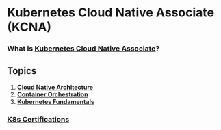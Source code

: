 # Kubernetes Cloud Native Associate (KCNA)
### What is [Kubernetes Cloud Native Associate](https://www.cncf.io/training/certification/kcna/)?


## Topics
1. [**Cloud Native Architecture**](https://kevinsulatra.github.io/k8snotes/kcna_notes/cloud_native_architecture/cn_arch.html)
2. [**Container Orchestration**](https://kevinsulatra.github.io/k8snotes/kcna_notes/container_orchestration/container_orchestration.html)
3. [**Kubernetes Fundamentals**](https://kevinsulatra.github.io/k8snotes/kcna_notes/k8s_fundamentals/k8s_fundamentals.html)

### [**K8s Certifications**](https://kevinsulatra.github.io/k8snotes/about/about.html)
